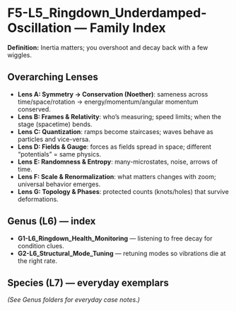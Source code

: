 # F5-L5_Ringdown_Underdamped-Oscillation — Family Index

**Definition:** Inertia matters; you overshoot and decay back with a few wiggles.

## Overarching Lenses

- **Lens A: Symmetry -> Conservation (Noether)**: sameness across time/space/rotation → energy/momentum/angular momentum conserved.
- **Lens B: Frames & Relativity**: who’s measuring; speed limits; when the stage (spacetime) bends.
- **Lens C: Quantization**: ramps become staircases; waves behave as particles and vice-versa.
- **Lens D: Fields & Gauge**: forces as fields spread in space; different “potentials” = same physics.
- **Lens E: Randomness & Entropy**: many-microstates, noise, arrows of time.
- **Lens F: Scale & Renormalization**: what matters changes with zoom; universal behavior emerges.
- **Lens G: Topology & Phases**: protected counts (knots/holes) that survive deformations.

## Genus (L6) — index
- **G1-L6_Ringdown_Health_Monitoring** — listening to free decay for condition clues.
- **G2-L6_Structural_Mode_Tuning** — retuning modes so vibrations die at the right rate.

## Species (L7) — everyday exemplars
_(See Genus folders for everyday case notes.)_
